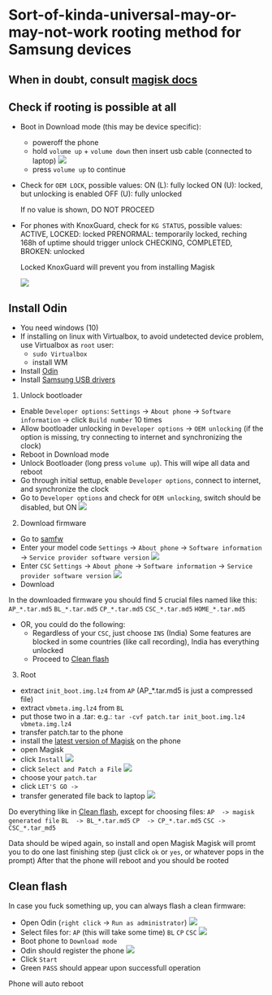 # Sort-of-kinda-universal-may-or-may-not-work rooting method for Samsung devices

##  When in doubt, consult [magisk docs](https://topjohnwu.github.io/Magisk/install.html)

## Check if rooting is possible at all

- Boot in Download mode (this may be device specific):
  * poweroff the phone
  * hold `volume up` + `volume down` then insert usb cable (connected to laptop)
    ![](download_mode_promt.jpg)
  * press `volume up` to continue
  
- Check for `OEM LOCK`, possible values:
  ON  (L):  fully locked
  ON  (U):  locked, but unlocking is enabled
  OFF (U):  fully unlocked

  If no value is shown, DO NOT PROCEED

- For phones with KnoxGuard, check for `KG STATUS`, possible values:
  ACTIVE, LOCKED:  locked
  PRENORMAL:  temporarily locked, reching 168h of uptime should trigger unlock
  CHECKING, COMPLETED, BROKEN:  unlocked

  Locked KnoxGuard will prevent you from installing Magisk

  ![](download_mode.jpg)

## Install Odin

- You need windows (10)
- If installing on linux with Virtualbox, to avoid undetected device problem, use Virtualbox as `root` user:
   * `sudo Virtualbox`
   * install WM
- Install [Odin](https://dl2018.sammobile.com/Odin.zip)
- Install [Samsung USB drivers](https://developer.samsung.com/android-usb-driver)

1) Unlock bootloader

- Enable `Developer options`:
    `Settings` -> `About phone` -> `Software information` -> click `Build number` 10 times
- Allow bootloader unlocking in `Developer options` -> `OEM unlocking` (if the option is missing, try connecting to internet and synchronizing the clock)
- Reboot in Download mode
- Unlock Bootloader (long press `volume up`). This will wipe all data and reboot
- Go through initial settup, enable `Developer options`, connect to internet, and synchronize the clock
- Go to `Developer options` and check for `OEM unlocking`, switch should be disabled, but ON
  ![](oem_unlocking.jpg)
  
2) Download firmware

- Go to [samfw](https://samfw.com)
- Enter your model code 
    `Settings` -> `About phone` -> `Software information` -> `Service provider software version`
    ![](model_code.jpg)
- Enter `CSC`
    `Settings` -> `About phone` -> `Software information` -> `Service provider software version`
    ![](csc.jpg)
- Download

In the downloaded firmware you should find 5 crucial files named like this:
 `AP_*.tar.md5`
 `BL_*.tar.md5`
 `CP_*.tar.md5`
 `CSC_*.tar.md5`
 `HOME_*.tar.md5`

- OR, you could do the following:
  * Regardless of your `CSC`, just choose `INS` (India)
    Some features are blocked in some countries (like call recording), India has everything unlocked
  * Proceed to [Clean flash](##clean-flash)

3) Root
  - extract `init_boot.img.lz4` from `AP` (AP_*.tar.md5 is just a compressed file)
  - extract `vbmeta.img.lz4` from `BL`
  - put those two in a .tar:
    e.g.: `tar -cvf patch.tar init_boot.img.lz4 vbmeta.img.lz4`
  - transfer patch.tar to the phone
  - install the [latest version of Magisk](https://github.com/topjohnwu/Magisk/releases) on the phone
  - open Magisk
  - click `Install`
    ![](magisk_init.png)
  - click `Select and Patch a File`
    ![](magisk_install.jpg)
  - choose your `patch.tar`
  - click `LET'S GO ->`
  - transfer generated file back to laptop
    ![](magisk_patch.jpg)

  Do everything like in [Clean flash](##clean-flash), except for choosing files:
    `AP  -> magisk generated file`
    `BL  -> BL_*.tar.md5`
    `CP  -> CP_*.tar.md5`
    `CSC -> CSC_*.tar_md5`

  Data should be wiped again, so install and open Magisk
  Magisk will promt you to do one last finishing step (just click `ok` or `yes`, or whatever pops in the prompt)
  After that the phone will reboot and you should be rooted

## Clean flash

In case you fuck something up, you can always flash a clean firmware:

- Open Odin (`right click` -> `Run as administrator`)
  ![](odin_init.png)
- Select files for:
  `AP` (this will take some time)
  `BL`
  `CP`
  `CSC`
  ![](odin_files_selected.png)
- Boot phone to `Download mode`
- Odin should register the phone 
  ![](odin_device_connected.png)
- Click `Start`
- Green `PASS` should appear upon successfull operation

Phone will auto reboot
